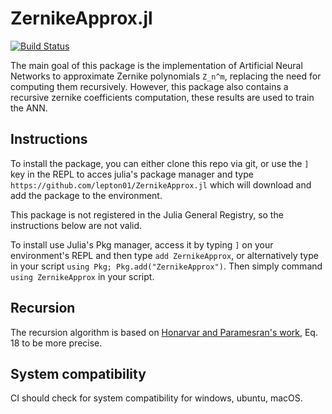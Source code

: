 # ZernikeApprox.jl

[![Build Status](https://github.com/lepton01/ZernikeApprox.jl/actions/workflows/CI.yml/badge.svg?branch=main)](https://github.com/lepton01/ZernikeApprox.jl/actions/workflows/CI.yml?query=branch%3Amain)

The main goal of this package is the implementation of Artificial Neural Networks to approximate Zernike polynomials `Z_n^m`, replacing the need for computing them recursively. However, this package also contains a recursive zernike coefficients computation, these results are used to train the ANN.

## Instructions

To install the package, you can either clone this repo via git, or use the `]` key in the REPL to acces julia's package manager and type `https://github.com/lepton01/ZernikeApprox.jl` which will download and add the package to the environment.

This package is not registered in the Julia General Registry, so the instructions below are not valid.

To install use Julia's Pkg manager, access it by typing `]` on your environment's REPL and then type `add ZernikeApprox`, or alternatively type in your script `using Pkg; Pkg.add("ZernikeApprox")`. Then simply command `using ZernikeApprox` in your script.

## Recursion

The recursion algorithm is based on [Honarvar and Paramesran's work](https://doi.org/10.1364/OL.38.002487), Eq. 18 to be more precise.

## System compatibility

CI should check for system compatibility for windows, ubuntu, macOS.
